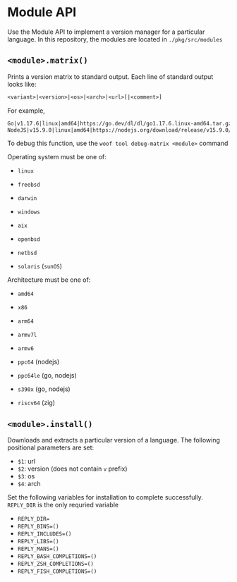 # Module API

Use the Module API to implement a version manager for a particular language. In this repository, the modules are located in `./pkg/src/modules`

## `<module>.matrix()`

Prints a version matrix to standard output. Each line of standard output looks like:

```txt
<variant>|<version>|<os>|<arch>|<url>[|<comment>]
```

For example,

```txt
Go|v1.17.6|linux|amd64|https://go.dev/dl/dl/go1.17.6.linux-amd64.tar.gz
NodeJS|v15.9.0|linux|amd64|https://nodejs.org/download/release/v15.9.0/node-v15.9.0-linux-x64.tar.gz|2021-02-18
```

To debug this function, use the `woof tool debug-matrix <module>` command

Operating system must be one of:

- `linux`
- `freebsd`
- `darwin`
- `windows`

- `aix`
- `openbsd`
- `netbsd`
- `solaris` (`sunOS`)

Architecture must be one of:

- `amd64`
- `x86`
- `arm64`
- `armv7l`
- `armv6`

- `ppc64` (nodejs)
- `ppc64le` (go, nodejs)
- `s390x` (go, nodejs)
- `riscv64` (zig)

## `<module>.install()`

Downloads and extracts a particular version of a language. The following positional parameters are set:

- `$1`: url
- `$2`: version (does not contain `v` prefix)
- `$3`: os
- `$4`: arch

Set the following variables for installation to complete successfully. `REPLY_DIR` is the only requried variable

- `REPLY_DIR=`
- `REPLY_BINS=()`
- `REPLY_INCLUDES=()`
- `REPLY_LIBS=()`
- `REPLY_MANS=()`
- `REPLY_BASH_COMPLETIONS=()`
- `REPLY_ZSH_COMPLETIONS=()`
- `REPLY_FISH_COMPLETIONS=()`
